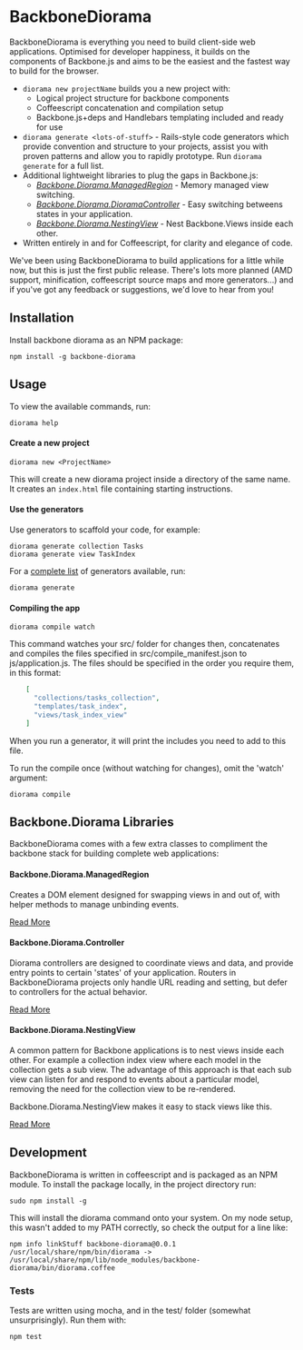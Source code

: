 # BackboneDiorama

BackboneDiorama is everything you need to build client-side web applications.
Optimised for developer happiness, it builds on the components of Backbone.js
and aims to be the easiest and the fastest way to build for the browser.

* `diorama new projectName` builds you a new project with:
  * Logical project structure for backbone components
  * Coffeescript concatenation and compilation setup
  * Backbone.js+deps and Handlebars templating included and ready for use
* `diorama generate <lots-of-stuff>` - Rails-style code generators which provide convention and structure to your projects, assist you with proven patterns and allow you to rapidly prototype. Run `diorama generate` for a full list.
* Additional lightweight libraries to plug the gaps in Backbone.js:
  * [*Backbone.Diorama.ManagedRegion*](src/lib/diorama_managed_region.md) - Memory managed view switching.
  * [*Backbone.Diorama.DioramaController*](src/lib/diorama_controller.md) - Easy switching betweens states in your application.
  * [*Backbone.Diorama.NestingView*](src/lib/diorama_nesting_view.md) - Nest Backbone.Views inside each other.
* Written entirely in and for Coffeescript, for clarity and elegance of code.

We've been using BackboneDiorama to build applications for a little while now,
but this is just the first public release. There's lots more planned (AMD
support, minification, coffeescript source maps and more generators...) and
if you've got any feedback or suggestions, we'd love to hear from you!

## Installation
Install backbone diorama as an NPM package:

    npm install -g backbone-diorama

## Usage

To view the available commands, run:

    diorama help

#### Create a new project

    diorama new <ProjectName>

This will create a new diorama project inside a directory of the same
name. It creates an `index.html` file containing starting instructions.

#### Use the generators

Use generators to scaffold your code, for example:

    diorama generate collection Tasks
    diorama generate view TaskIndex

For a [complete list](src/commands/generators) of generators
available, run:

    diorama generate

#### Compiling the app

    diorama compile watch

This command watches your src/ folder for changes then, concatenates and
compiles the files specified in src/compile_manifest.json to js/application.js.
The files should be specified in the order you require them, in this format:

```json
    [
      "collections/tasks_collection",
      "templates/task_index",
      "views/task_index_view"
    ]
```

When you run a generator, it will print the includes you need to add to this
file.

To run the compile once (without watching for changes), omit the 'watch'
argument:

    diorama compile

## Backbone.Diorama Libraries

BackboneDiorama comes with a few extra classes to compliment the
backbone stack for building complete web applications:

#### Backbone.Diorama.ManagedRegion

Creates a DOM element designed for swapping views in and out of, with
helper methods to manage unbinding events.

[Read More](src/lib/diorama_managed_region.md)

#### Backbone.Diorama.Controller

Diorama controllers are designed to coordinate views and data, and
provide entry points to certain 'states' of your application.
Routers in BackboneDiorama projects only handle URL reading and
setting, but defer to controllers for the actual behavior.

[Read More](src/lib/diorama_controller.md)

#### Backbone.Diorama.NestingView

A common pattern for Backbone applications is to nest views inside each
other. For example a collection index view where each model in the
collection gets a sub view. The advantage of this approach is that each
sub view can listen for and respond to events about a particular model,
removing the need for the collection view to be re-rendered.

Backbone.Diorama.NestingView makes it easy to stack views like this.

[Read More](src/lib/diorama_nesting_view.md)

## Development

BackboneDiorama is written in coffeescript and is packaged as an NPM
module. To install the package locally, in the project directory run:

    sudo npm install -g

This will install the diorama command onto your system. On my node
setup, this wasn't added to my PATH correctly, so check the output for a
line like:

    npm info linkStuff backbone-diorama@0.0.1
    /usr/local/share/npm/bin/diorama -> /usr/local/share/npm/lib/node_modules/backbone-diorama/bin/diorama.coffee

### Tests

Tests are written using mocha, and in the test/ folder (somewhat
unsurprisingly). Run them with:

    npm test
